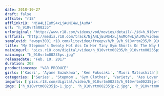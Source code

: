 ```yaml
---
date: 2018-10-27
draft: false
affsite: "r18"
afflinkr18: "NjA4LjEuMS4xLjAuMC4wLjAuMA"
url: "h_910vrtm00235"
urloriginal: "http://www.r18.com/videos/vod/movies/detail/-/id=h_910vrtm00235"
urlfinal: "http://media.r18.com/track/NjA4LjEuMS4xLjAuMC4wLjAuMA/videos/vod/movies/detail/-/id=h_910vrtm00235"
samplevid: "awspv3001.r18.com/litevideo/freepv/h/h_9/h_910vrtm235/h_910vrtm235_dmb_w.mp4"
title: "My Stepmom's Sweaty Hot Ass In Her Tiny Gym Shorts On The Way Home From Volleyball Practice! Hot Stepmom Rides Cowgirl On Her Son's Hard Rod! Sweat Flies As She Shakes Her Hips Hard And Gets Lots Of Creampies!"
mainimgurl: "pics.r18.com/digital/video/h_910vrtm00235/h_910vrtm00235ps.jpg"
mainimgs: "h_910vrtm00235ps.jpg"
releasedate: "Feb. 10, 2017"
duration: 208
productioncomp: "V&R PRODUCE"
girls: ['Kaori', 'Ayane Suzukawa', 'Ren Fukusaki', 'Miori Matsushita']
categories: ['Series', 'Stepmom', 'Gym Clothes', 'Variety', 'Ass Lover', 'Creampie', 'Hi-Def']
imgurls: ['pics.r18.com/digital/video/h_910vrtm00235/h_910vrtm00235jp-1.jpg', 'pics.r18.com/digital/video/h_910vrtm00235/h_910vrtm00235jp-2.jpg', 'pics.r18.com/digital/video/h_910vrtm00235/h_910vrtm00235jp-3.jpg', 'pics.r18.com/digital/video/h_910vrtm00235/h_910vrtm00235jp-4.jpg', 'pics.r18.com/digital/video/h_910vrtm00235/h_910vrtm00235jp-5.jpg', 'pics.r18.com/digital/video/h_910vrtm00235/h_910vrtm00235jp-6.jpg', 'pics.r18.com/digital/video/h_910vrtm00235/h_910vrtm00235jp-7.jpg', 'pics.r18.com/digital/video/h_910vrtm00235/h_910vrtm00235jp-8.jpg', 'pics.r18.com/digital/video/h_910vrtm00235/h_910vrtm00235jp-9.jpg', 'pics.r18.com/digital/video/h_910vrtm00235/h_910vrtm00235jp-10.jpg', 'pics.r18.com/digital/video/h_910vrtm00235/h_910vrtm00235jp-11.jpg', 'pics.r18.com/digital/video/h_910vrtm00235/h_910vrtm00235jp-12.jpg', 'pics.r18.com/digital/video/h_910vrtm00235/h_910vrtm00235jp-13.jpg', 'pics.r18.com/digital/video/h_910vrtm00235/h_910vrtm00235jp-14.jpg', 'pics.r18.com/digital/video/h_910vrtm00235/h_910vrtm00235jp-15.jpg', 'pics.r18.com/digital/video/h_910vrtm00235/h_910vrtm00235jp-16.jpg', 'pics.r18.com/digital/video/h_910vrtm00235/h_910vrtm00235jp-17.jpg', 'pics.r18.com/digital/video/h_910vrtm00235/h_910vrtm00235jp-18.jpg', 'pics.r18.com/digital/video/h_910vrtm00235/h_910vrtm00235jp-19.jpg', 'pics.r18.com/digital/video/h_910vrtm00235/h_910vrtm00235jp-20.jpg']
imgs: ['h_910vrtm00235jp-1.jpg', 'h_910vrtm00235jp-2.jpg', 'h_910vrtm00235jp-3.jpg', 'h_910vrtm00235jp-4.jpg', 'h_910vrtm00235jp-5.jpg', 'h_910vrtm00235jp-6.jpg', 'h_910vrtm00235jp-7.jpg', 'h_910vrtm00235jp-8.jpg', 'h_910vrtm00235jp-9.jpg', 'h_910vrtm00235jp-10.jpg', 'h_910vrtm00235jp-11.jpg', 'h_910vrtm00235jp-12.jpg', 'h_910vrtm00235jp-13.jpg', 'h_910vrtm00235jp-14.jpg', 'h_910vrtm00235jp-15.jpg', 'h_910vrtm00235jp-16.jpg', 'h_910vrtm00235jp-17.jpg', 'h_910vrtm00235jp-18.jpg', 'h_910vrtm00235jp-19.jpg', 'h_910vrtm00235jp-20.jpg']
---
```

